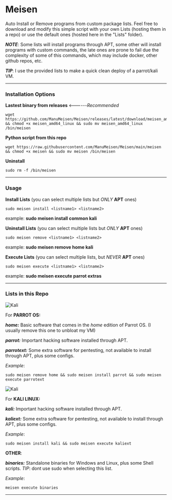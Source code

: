 # **Meisen**
Auto Install or Remove programs from custom package lists.
Feel free to download and modify this simple script with your own Lists (hosting them in a repo) or use the default ones (hosted here in the "Lists" folder).

***NOTE***: Some lists will install programs through APT, some other will install programs with custom commands, the late ones are prone to fail due the complexity of some of this commands, which may include docker, other github repos, etc.

***TIP***: I use the provided lists to make a quick clean deploy of a parrot/kali VM.

------------------------------------------------------------

### **Installation Options** 

**Lastest binary from releases**   <------*Recommended*
```
wget https://github.com/ManuMeisen/Meisen/releases/latest/download/meisen_amd64_linux && chmod +x meisen_amd64_linux && sudo mv meisen_amd64_linux /bin/meisen
```

**Python script from this repo**
```
wget https://raw.githubusercontent.com/ManuMeisen/Meisen/main/meisen && chmod +x meisen && sudo mv meisen /bin/meisen
```

**Uninstall**
```
sudo rm -f /bin/meisen
```



---------------------------------------------------------

### **Usage**

**Install Lists** (you can select multiple lists but *ONLY* **APT** ones)
```
sudo meisen install <listname1> <listname2>
```
example: **sudo meisen install common kali**




**Uninstall Lists** (you can select multiple lists but *ONLY* **APT** ones)
```
sudo meisen remove <listname1> <listname2>
```
example: **sudo meisen remove home kali**



**Execute Lists** (you can select multiple lists, but *NEVER* **APT** ones)
```
sudo meisen execute <listname1> <listname2>
```
example: **sudo meisen execute parrot extras**


-----------------------------------------------------------------------

### **Lists in this Repo**
![Kali](https://raw.githubusercontent.com/ManuMeisen/scripts/main/parrot.png)

For **PARROT OS:**  

***home:*** Basic software that comes in the *home* edition of Parrot OS. (I usually remove this one to unbloat my VM)

***parrot:*** Important hacking software installed through APT.

***parrotext:*** Some extra software for pentesting, not available to install through APT, plus some configs.

*Example*: 
```
sudo meisen remove home && sudo meisen install parrot && sudo meisen execute parrotext
```

![Kali](https://raw.githubusercontent.com/ManuMeisen/scripts/main/kali.png)

For **KALI LINUX:**

***kali:*** Important hacking software installed through APT.

***kaliext:*** Some extra software for pentesting, not available to install through APT, plus some configs.

*Example*: 
```
sudo meisen install kali && sudo meisen execute kaliext
```


**OTHER**:

***binaries:*** Standalone binaries for Windows and Linux, plus some Shell scripts. *TIP*: dont use sudo when selecting this list.

*Example*: 
```
meisen execute binaries
```


------------------------------------------------------------------
